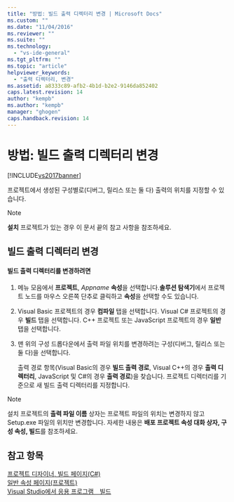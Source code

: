 ```yaml
---
title: "방법: 빌드 출력 디렉터리 변경 | Microsoft Docs"
ms.custom: ""
ms.date: "11/04/2016"
ms.reviewer: ""
ms.suite: ""
ms.technology: 
  - "vs-ide-general"
ms.tgt_pltfrm: ""
ms.topic: "article"
helpviewer_keywords: 
  - "출력 디렉터리, 변경"
ms.assetid: a8333c89-afb2-4b1d-b2e2-9146da852402
caps.latest.revision: 14
author: "kempb"
ms.author: "kempb"
manager: "ghogen"
caps.handback.revision: 14
---
```

# 방법: 빌드 출력 디렉터리 변경
[!INCLUDE[vs2017banner](../code-quality/includes/vs2017banner.md)]

프로젝트에서 생성된 구성별로\(디버그, 릴리스 또는 둘 다\) 출력의 위치를 지정할 수 있습니다.  
  
> [!NOTE]
>  **설치** 프로젝트가 있는 경우 이 문서 끝의 참고 사항을 참조하세요.  
  
## 빌드 출력 디렉터리 변경  
  
#### 빌드 출력 디렉터리를 변경하려면  
  
1.  메뉴 모음에서 **프로젝트**, *Appname* **속성**을 선택합니다.**솔루션 탐색기**에서 프로젝트 노드를 마우스 오른쪽 단추로 클릭하고 **속성**을 선택할 수도 있습니다.  
  
2.  Visual Basic 프로젝트의 경우 **컴파일** 탭을 선택합니다. Visual C\# 프로젝트의 경우 **빌드** 탭을 선택합니다. C\+\+ 프로젝트 또는 JavaScript 프로젝트의 경우 **일반** 탭을 선택합니다.  
  
3.  맨 위의 구성 드롭다운에서 출력 파일 위치를 변경하려는 구성\(디버그, 릴리스 또는 둘 다\)을 선택합니다.  
  
     출력 경로 항목\(Visual Basic의 경우 **빌드 출력 경로**, Visual C\+\+의 경우 **출력 디렉터리**, JavaScript 및 C\#의 경우 **출력 경로**\)을 찾습니다. 프로젝트 디렉터리를 기준으로 새 빌드 출력 디렉터리를 지정합니다.  
  
> [!NOTE]
>  설치 프로젝트의 **출력 파일 이름** 상자는 프로젝트 파일의 위치는 변경하지 않고 Setup.exe 파일의 위치만 변경합니다. 자세한 내용은 **배포 프로젝트 속성 대화 상자, 구성 속성, 빌드**를 참조하세요.  
  
## 참고 항목  
 [프로젝트 디자이너, 빌드 페이지\(C\#\)](../ide/reference/build-page-project-designer-csharp.md)   
 [일반 속성 페이지\(프로젝트\)](/visual-cpp/ide/general-property-page-project)   
 [Visual Studio에서 응용 프로그램　빌드](../ide/compiling-and-building-in-visual-studio.md)